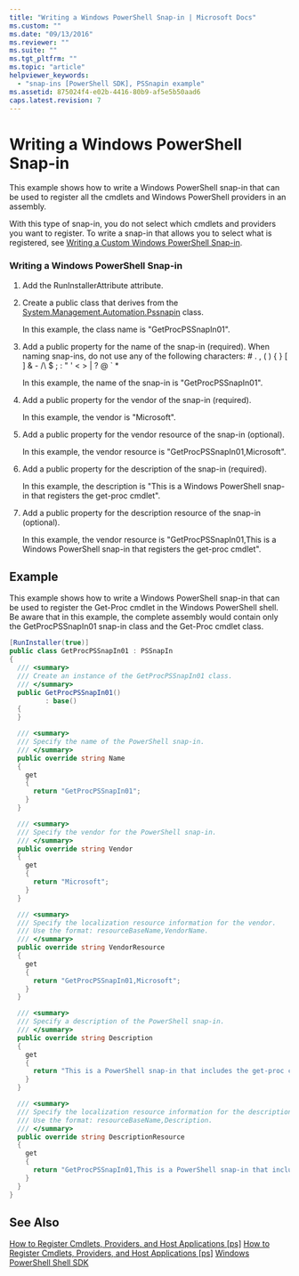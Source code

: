```yaml
---
title: "Writing a Windows PowerShell Snap-in | Microsoft Docs"
ms.custom: ""
ms.date: "09/13/2016"
ms.reviewer: ""
ms.suite: ""
ms.tgt_pltfrm: ""
ms.topic: "article"
helpviewer_keywords:
  - "snap-ins [PowerShell SDK], PSSnapin example"
ms.assetid: 875024f4-e02b-4416-80b9-af5e5b50aad6
caps.latest.revision: 7
---
```

# Writing a Windows PowerShell Snap-in
This example shows how to write a Windows PowerShell snap-in that can be used to register all the cmdlets and Windows PowerShell providers in an assembly.

 With this type of snap-in, you do not select which cmdlets and providers you want to register. To write a snap-in that allows you to select what is registered, see [Writing a Custom Windows PowerShell Snap-in](./writing-a-custom-windows-powershell-snap-in.md).

### Writing a Windows PowerShell Snap-in

1.  Add the RunInstallerAttribute attribute.

2.  Create a public class that derives from the [System.Management.Automation.Pssnapin](/dotnet/api/System.Management.Automation.PSSnapIn) class.

     In this example, the class name is "GetProcPSSnapIn01".

3.  Add a public property for the name of the snap-in (required). When naming snap-ins, do not use any of the following characters: # . , ( ) { } [ ] & - /\ $ ; : " ' \< > &#124; ? @ ` *

     In this example, the name of the snap-in is "GetProcPSSnapIn01".

4.  Add a public property for the vendor of the snap-in (required).

     In this example, the vendor is "Microsoft".

5.  Add a public property for the vendor resource of the snap-in (optional).

     In this example, the vendor resource is "GetProcPSSnapIn01,Microsoft".

6.  Add a public property for the description of the snap-in (required).

     In this example, the description is "This is a Windows PowerShell snap-in that registers the get-proc cmdlet".

7.  Add a public property for the description resource of the snap-in (optional).

     In this example, the vendor resource is "GetProcPSSnapIn01,This is a Windows PowerShell snap-in that registers the get-proc cmdlet".

## Example
 This example shows how to write a Windows PowerShell snap-in that can be used to register the Get-Proc cmdlet in the Windows PowerShell shell. Be aware that in this example, the complete assembly would contain only the GetProcPSSnapIn01 snap-in class and the Get-Proc cmdlet class.

```csharp
[RunInstaller(true)]
public class GetProcPSSnapIn01 : PSSnapIn
{
  /// <summary>
  /// Create an instance of the GetProcPSSnapIn01 class.
  /// </summary>
  public GetProcPSSnapIn01()
         : base()
  {
  }

  /// <summary>
  /// Specify the name of the PowerShell snap-in.
  /// </summary>
  public override string Name
  {
    get
    {
      return "GetProcPSSnapIn01";
    }
  }

  /// <summary>
  /// Specify the vendor for the PowerShell snap-in.
  /// </summary>
  public override string Vendor
  {
    get
    {
      return "Microsoft";
    }
  }

  /// <summary>
  /// Specify the localization resource information for the vendor.
  /// Use the format: resourceBaseName,VendorName.
  /// </summary>
  public override string VendorResource
  {
    get
    {
      return "GetProcPSSnapIn01,Microsoft";
    }
  }

  /// <summary>
  /// Specify a description of the PowerShell snap-in.
  /// </summary>
  public override string Description
  {
    get
    {
      return "This is a PowerShell snap-in that includes the get-proc cmdlet.";
    }
  }

  /// <summary>
  /// Specify the localization resource information for the description.
  /// Use the format: resourceBaseName,Description.
  /// </summary>
  public override string DescriptionResource
  {
    get
    {
      return "GetProcPSSnapIn01,This is a PowerShell snap-in that includes the get-proc cmdlet.";
    }
  }
}
```

## See Also
 [How to Register Cmdlets, Providers, and Host Applications &#91;ps&#93;](http://msdn.microsoft.com/en-us/a41e9054-29c8-40ab-bf2b-8ce4e7ec1c8c)
 [How to Register Cmdlets, Providers, and Host Applications &#91;ps&#93;](http://msdn.microsoft.com/en-us/a41e9054-29c8-40ab-bf2b-8ce4e7ec1c8c)
 [Windows PowerShell Shell SDK](../windows-powershell-reference.md)

